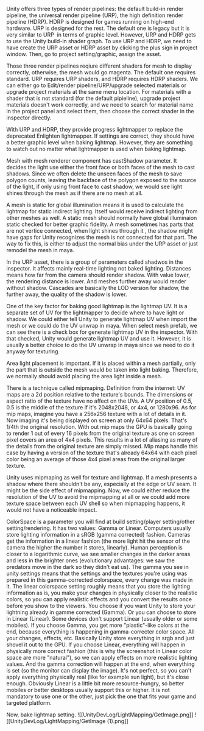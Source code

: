 Unity offers three types of render pipelines: the default build-in render pipeline, the universal render pipeline (URP), the high definition render pipeline (HDRP). HDRP is designed for games running on high-end hardware. URP is designed for the rest. The default one is legacy but it is very similar to URP  in terms of graphic level. However, URP and HDRP gets to use the Unity build-in shader graph. To use URP and HDRP, we need to have create the URP asset or HDRP asset by clicking the plus sign in project window. Then, go to project setting/graphic, assign the asset. 

Those three render pipelines reqiure different shaders for mesh to display correctly, otherwise, the mesh would go magenta. The default one requires standard. URP requires URP shaders, and HDRP requires HDRP shaders. We can either go to Edit/render pipeline/URP/upgrade selected materials or upgrade project materials at the same menu location. For materials with a shader that is not standard (for the default pipieline), upgrade project materials doesn't work correctly, and we need to search for material name in the project panel and select them, then choose the correct shader in the inspector directly. 

With URP and HDRP, they provide progress lightmapper to replace the deprecated Enlighten lightmapper. If settings are correct, they should have a better graphic level when baking lightmap. However, they are something to watch out no matter what lightmapper is used when baking lightmap. 

Mesh with mesh renderer component has castShadow parameter. It decides the light use either the front face or both faces of the mesh to cast shadows. Since we often delete the unseen faces of the mesh to save polygon counts, leaving the backface of the polygon exposed to the source of the light, if only using front face to cast shadow, we would see light shines through the mesh as if there are no mesh at all. 

A mesh is static for global illumination means it is used to calculate the lightmap for static indirect lighting. Itself would receive indirect lighting from other meshes as well. A static mesh should normally have global illuminaion static checked for better graphic fidelity. A mesh sometimes has parts that are not vertice connected, when light shines through it , the shadow might have gaps for Unity recognizes the mesh is not connected for that part. The way to fix this, is either to adjust the normal bias under the URP asset or just remodel the mesh in maya. 

In the URP asset, there is a group of parameters called shadwos in the inspector. It affects mainly real-time lighting not baked lighting. Distances means how far from the camera should render shadow. With value lower, the rendering distance is lower. And meshes further away would render without shadow. Cascades are basically the LOD version for shadow, the further away, the quality of the shadow is lower. 

One of the key factor for baking good lightmap is the lightmap UV. It is a separate set of UV for the lightmapper to decide where to have light or shadow. We could either tell Unity to generate lightmap UV when import the mesh or we could do the UV unwrap in maya. When select mesh prefab, we can see there is a check box for generate lightmap UV in the inspector. With that checked, Unity would generate lightmap UV and use it. However, it is usually a better choice to do the UV unwrap in maya since we need to do it anyway for texturing.  

Area light placement is important. If it is placed within a mesh partially, only the part that is outside the mesh would be taken into light baking. Therefore, we normally should avoid placing the area light inside a mesh. 

There is a technique called mipmaping. Definition from the internet: UV maps are a 2d position relative to the texture's bounds. The dimensions or aspect ratio of the texture have no affect on the UVs. A UV position of 0.5, 0.5 is the middle of the texture if it's 2048x2048, or 4x4, or 1280x96. As for mip maps, imagine you have a 256x256 texture with a lot of details in it. Now imaging it's being displayed on screen at only 64x64 pixels. That's 1/4th the original resolution. With out mip maps the GPU is basically going to render 1 out of every 16 pixels from the original texture as one on screen pixel covers an area of 4x4 pixels. This results in a lot of aliasing as many of the details from the original texture are simply missed. Mip maps handle this case by having a version of the texture that's already 64x64 with each pixel color being an average of those 4x4 pixel areas from the original larger texture. 

Unity uses mipmaping as well for texture and lightmap. If a mesh presents a shadow where there shouldn't be any, especially at the edge or UV seam. It might be the side effect of mipmapping. Now, we could either reduce the resolution of the UV to avoid the mipmapping at all or we could add more texture space between each UV shell so when mipmapping happens, it would not have a noticeable impact. 

ColorSpace is a parameter you will find at build setting/player setting/other setting/rendering. It has two values: Gamma or Linear. Computers usually store lighting information in a sRGB (gamma corrected) fashion. Cameras get the information in a linear fashion (the more light hit the sensor of the camera the higher the number it stores, linearly). Human perception is closer to a logarithmic curve, we see smaller changes in the darker areas and less in the brighter ones (evolutionary advantages: we saw the predators move in the dark so they didn't eat us). The gamma you see in unity settings means that the settings and the textures you're using was prepared in this gamma-corrected colorspace, every change was made in it. The linear colorspace setting roughly means that you store the lighting information as is, you make your changes in physically closer to the realistic colors, so you can apply realistic effects and you convert the results once before you show to the viewers. You choose if you want Unity to store your lightning already in gamme corrected (Gamma). Or you can choose to store in Linear (Linear). Some devices don't support Linear (usually older or some mobiles). If you choose Gamma, you get more "plastic"-like colors at the end, because everything is happening in gamma-correcter color space. All your changes, effects, etc. Basically Unity store everything in srgb and just shovel it out to the GPU. If you choose Linear, everything will happen in physically more correct fashion (this is why the screenshot in Linear color space are more "natural"), so we can apply effects on more realistic lighting values. And the gamma correction will happen at the end, when everything is set (so the monitor can display the image). It's not perfect, so you can't apply everything physically real (like for example sun light), but it's close enough. Obviously Linear is a little bit more resource-hungry, so better mobiles or better desktops usually support this or higher. It is not mandatory to use one or the other, just pick the one that fits your game and targeted platform. 

Now, bake lightmap setting.
![[UnityDevLog/LightMapping/GetImage.png]]
![[UnityDevLog/LightMapping/GetImage (1).png]]
